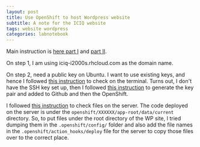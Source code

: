 ```yaml
---
layout: post
title: Use OpenShift to host Wordpress website
subtitle: A note for the ICIQ website
tags: website wordpress
categories: labnotebook
---
```

Main instruction is [here part I](https://code.tutsplus.com/tutorials/running-wordpress-on-openshift-an-introduction--cms-20058) and [part II](https://code.tutsplus.com/tutorials/running-wordpress-on-openshift-part-2--cms-19947).

On step 1, I am using iciq-i2000s.rhcloud.com as the domain name.

On step 2, need a public key on Ubuntu.
I want to use existing keys, and hence I followed [this instruction](https://help.github.com/articles/checking-for-existing-ssh-keys/) to check on the terminal.
Turns out, I don't have the SSH key set up, then I followed [this instruction](https://help.github.com/articles/generating-a-new-ssh-key-and-adding-it-to-the-ssh-agent/) to generate the key pair and added to Github and then the OpenShift.

I followed [this instruction](https://blog.openshift.com/using-filezilla-and-sftp-on-windows-with-openshift/) to check files on the server.
The code deployed on the server is under the `openshift/XXXXXX/app-root/data/current` directory.
So, to put files under the root directory of the WP site, I tried dumping them in the `.openshift/config/` folder and also add the file names in the `.openshift/action_hooks/deploy` file for the server to copy those files over to the correct place.
